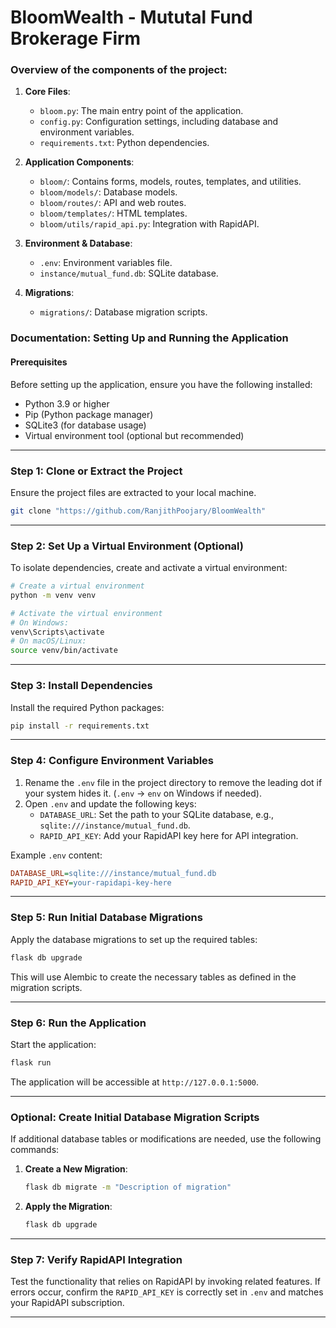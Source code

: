 # BloomWealth - Mututal Fund Brokerage Firm

### Overview of the components of the project:

1. **Core Files**:
   - `bloom.py`: The main entry point of the application.
   - `config.py`: Configuration settings, including database and environment variables.
   - `requirements.txt`: Python dependencies.

2. **Application Components**:
   - `bloom/`: Contains forms, models, routes, templates, and utilities.
   - `bloom/models/`: Database models.
   - `bloom/routes/`: API and web routes.
   - `bloom/templates/`: HTML templates.
   - `bloom/utils/rapid_api.py`: Integration with RapidAPI.

3. **Environment & Database**:
   - `.env`: Environment variables file.
   - `instance/mutual_fund.db`: SQLite database.

4. **Migrations**:
   - `migrations/`: Database migration scripts.

### Documentation: Setting Up and Running the Application

#### Prerequisites
Before setting up the application, ensure you have the following installed:
- Python 3.9 or higher
- Pip (Python package manager)
- SQLite3 (for database usage)
- Virtual environment tool (optional but recommended)

---

### Step 1: Clone or Extract the Project
Ensure the project files are extracted to your local machine.

```bash
git clone "https://github.com/RanjithPoojary/BloomWealth"
```
---

### Step 2: Set Up a Virtual Environment (Optional)
To isolate dependencies, create and activate a virtual environment:
```bash
# Create a virtual environment
python -m venv venv

# Activate the virtual environment
# On Windows:
venv\Scripts\activate
# On macOS/Linux:
source venv/bin/activate
```

---

### Step 3: Install Dependencies
Install the required Python packages:
```bash
pip install -r requirements.txt
```

---

### Step 4: Configure Environment Variables
1. Rename the `.env` file in the project directory to remove the leading dot if your system hides it. (`.env` → `env` on Windows if needed).
2. Open `.env` and update the following keys:
   - `DATABASE_URL`: Set the path to your SQLite database, e.g., `sqlite:///instance/mutual_fund.db`.
   - `RAPID_API_KEY`: Add your RapidAPI key here for API integration.

Example `.env` content:
```ini
DATABASE_URL=sqlite:///instance/mutual_fund.db
RAPID_API_KEY=your-rapidapi-key-here
```

---

### Step 5: Run Initial Database Migrations
Apply the database migrations to set up the required tables:
```bash
flask db upgrade
```

This will use Alembic to create the necessary tables as defined in the migration scripts.

---

### Step 6: Run the Application
Start the application:
```bash
flask run
```

The application will be accessible at `http://127.0.0.1:5000`.

---

### Optional: Create Initial Database Migration Scripts
If additional database tables or modifications are needed, use the following commands:

1. **Create a New Migration**:
   ```bash
   flask db migrate -m "Description of migration"
   ```

2. **Apply the Migration**:
   ```bash
   flask db upgrade
   ```

---

### Step 7: Verify RapidAPI Integration
Test the functionality that relies on RapidAPI by invoking related features. If errors occur, confirm the `RAPID_API_KEY` is correctly set in `.env` and matches your RapidAPI subscription.

---
